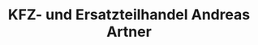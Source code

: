 ---
title: "KFZ- und Ersatzteilhandel Andreas Artner"
url: /burgheim/kfz-und-ersatzteilhandel-andreas-artner/
shop: Autoteile
---